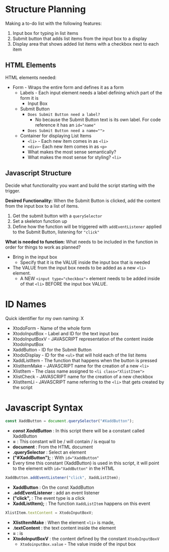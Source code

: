 # Structure Planning

Making a to-do list with the following features:
1. Input box for typing in list items
2. Submit button that adds list items from the input box to a display
3. Display area that shows added list items with a checkbox next to each item

## HTML Elements

HTML elements needed:
- Form - Wraps the entire form and defines it as a form
    - Labels - Each input element needs a label defining which part of the form it is
        - Input Box
    - Submit Button
        - `Does Submit Button need a label?`
            - No because the Submit Button text is its own label. For code reference it has an `id="name"`
        - `Does Submit Button need a name="">`
    - Container for displaying List Items
        - `<li>` - Each new item comes in as `<li>`
        - `<div>`- Each new item comes in as `<p>`
        - What makes the most sense semantically?
        - What makes the most sense for styling? `<li>`

## Javascript Structure

Decide what functionality you want and build the script starting with the trigger.

**Desired Functionality:** When the Submit Button is clicked, add the content from the input box to a list of items.
1.  Get the submit button with a `querySelector`
2. Set a skeleton function up
3. Define how the function will be triggered with `addEventListener` applied to the Submit Button, listening for `"click"`

**What is needed to function:** What needs to be included in the function in order for things to work as planned?
- Bring in the input box
    - Specify that it is the VALUE inside the input box that is needed
- The VALUE from the input box needs to be added as a new `<li>` element.
    - A NEW `<input type="checkbox">` element needs to be added inside of that `<li>` BEFORE the input box VALUE.

# ID Names
Quick identifier for my own naming: X

- XtodoForm - Name of the whole form
- XtodoInputBox - Label and ID for the text input box
- XtodoInputBoxV - JAVASCRIPT representation of the content inside XtodoInputBox
- XaddButton - ID for the Submit Button
- XtodoDisplay - ID for the `<ul>` that will hold each of the list items
- XaddListItem - The function that happens when the button is pressed
- XlistItemMake - JAVASCRIPT name for the creation of a new `<li>`
- XlistItem - The class name assigned to `<li class="XlistItem">`
- XlistCheck - JAVASCRIPT name for the creation of a new checkbox
- XlistItemLi - JAVASCRIPT name referring to the `<li>` that gets created by the script

# Javascript Syntax
```javascript
const XaddButton = document.querySelector("#XaddButton");
```
- ***const XaddButton*** : In this script there will be a constant called XaddButton
- **=** : This constant will be / will contain / is equal to
- **document** : From the HTML document
- **.querySelector** : Select an element
- **("#XaddButton");** : With `id="XaddButton"`
- Every time this constant (XaddButton) is used in this script, it will point to the element with `id="XaddButton"` in the HTML

```javascript
XaddButton.addEventListener("click", XaddListItem);
```
- **XaddButton** : On the const XaddButton
- **.addEventListener** : add an event listener
- **("click",** : The event type is a click
- **XaddListItem);** : The function `XaddListItem` happens on this event

```javascript
XlistItem.textContent = XtodoInputBoxV;
```
- **XlistItemMake** : When the element `<li>` is made,
- **.textContent** : the text content inside the element
- **=** : is
- **XtodoInputBoxV** : the content defined by the constant `XtodoInputBoxV`
    - `XtodoinputBox.value` - The value inside of the input box